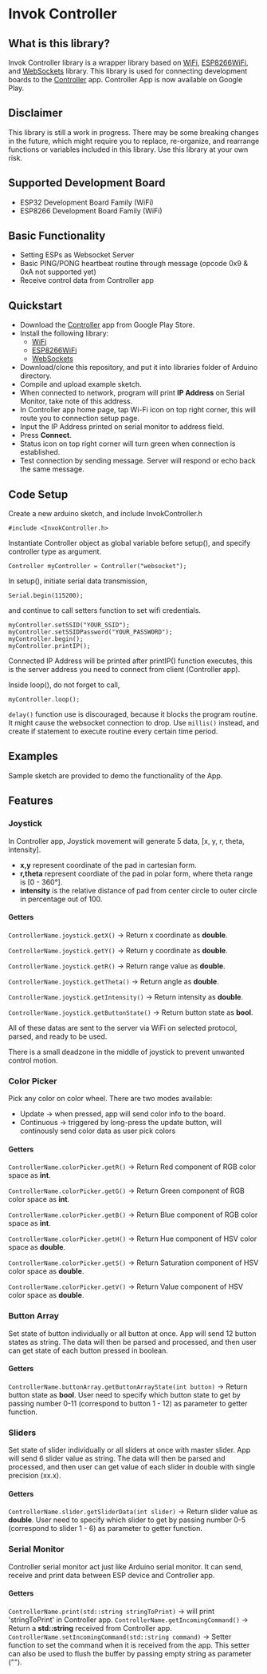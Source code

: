 # Invok Controller

## What is this library?

Invok Controller library is a wrapper library based on [WiFi](https://github.com/arduino-libraries/WiFi), [ESP8266WiFi](https://github.com/esp8266/Arduino/tree/master/libraries/ESP8266WiFi), and [WebSockets](https://github.com/Links2004/arduinoWebSockets) library. This library is used for connecting development boards to the [Controller](https://play.google.com/store/apps/details?id=com.invokcontroller.app) app. Controller App is now available on Google Play.

## Disclaimer

This library is still a work in progress. There may be some breaking changes in the future, which might require you to replace, re-organize, and rearrange functions or variables included in this library. Use this library at your own risk.

## Supported Development Board

- ESP32 Development Board Family (WiFi)
- ESP8266 Development Board Family (WiFi)

## Basic Functionality

- Setting ESPs as Websocket Server
- Basic PING/PONG heartbeat routine through message (opcode 0x9 & 0xA not supported yet)
- Receive control data from Controller app

## Quickstart

- Download the [Controller](https://play.google.com/store/apps/details?id=com.invokcontroller.app) app from Google Play Store.
- Install the following library:
    - [WiFi](https://github.com/arduino-libraries/WiFi)
    - [ESP8266WiFi](https://github.com/esp8266/Arduino/tree/master/libraries/ESP8266WiFi)
    - [WebSockets](https://github.com/Links2004/arduinoWebSockets)
- Download/clone this repository, and put it into libraries folder of Arduino directory.
- Compile and upload example sketch.
- When connected to network, program will print __IP Address__ on Serial Monitor, take note of this address.
- In Controller app home page, tap Wi-Fi icon on top right corner, this will route you to connection setup page.
- Input the IP Address printed on serial monitor to address field.
- Press __Connect__.
- Status icon on top right corner will turn green when connection is established. 
- Test connection by sending message. Server will respond or echo back the same message.

## Code Setup

Create a new arduino sketch, and include InvokController.h

`#include <InvokController.h>`

Instantiate Controller object as global variable before setup(), and specify controller type as argument.

`Controller myController = Controller("websocket");`

In setup(), initiate serial data transmission,

`Serial.begin(115200);`

and continue to call setters function to set wifi credentials.

```
myController.setSSID("YOUR_SSID");
myController.setSSIDPassword("YOUR_PASSWORD");
myController.begin();
myController.printIP();
```

Connected IP Address will be printed after printIP() function executes, this is the server address you need to connect from client (Controller app).

Inside loop(), do not forget to call,

`myController.loop();`


`delay()` function use is discouraged, because it blocks the program routine. It might cause the websocket connection to drop. Use `millis()` instead, and create if statement to execute routine every certain time period.

## Examples

Sample sketch are provided to demo the functionality of the App.

## Features

### Joystick

In Controller app, Joystick movement will generate 5 data, [x, y, r, theta, intensity].

- __x,y__ represent coordinate of the pad in cartesian form.
- __r,theta__ represent coordiate of the pad in polar form, where theta range is [0 - 360°].
- __intensity__ is the relative distance of pad from center circle to outer circle in percentage out of 100.

#### Getters

`ControllerName.joystick.getX()` -> Return x coordinate as __double__.

`ControllerName.joystick.getY()` -> Return y coordinate as __double__.

`ControllerName.joystick.getR()` -> Return range value as __double__.

`ControllerName.joystick.getTheta()` -> Return angle as __double__.

`ControllerName.joystick.getIntensity()` -> Return intensity  as __double__.

`ControllerName.joystick.getButtonState()` -> Return button state as __bool__.

All of these datas are sent to the server via WiFi on selected protocol, parsed, and ready to be used.

There is a small deadzone in the middle of joystick to prevent unwanted control motion.

### Color Picker

Pick any color on color wheel. There are two modes available:

- Update -> when pressed, app will send color info to the board.
- Continuous -> triggered by long-press the update button, will continously send color data as user pick colors

#### Getters

`ControllerName.colorPicker.getR()` -> Return Red component of RGB color space as __int__.

`ControllerName.colorPicker.getG()` -> Return Green component of RGB color space as __int__.

`ControllerName.colorPicker.getB()` -> Return Blue component of RGB color space as __int__.

`ControllerName.colorPicker.getH()` -> Return Hue component of HSV color space as __double__.

`ControllerName.colorPicker.getS()` -> Return Saturation component of HSV color space as __double__.

`ControllerName.colorPicker.getV()` -> Return Value component of HSV color space as __double__.

### Button Array

Set state of button individually or all button at once. App will send 12 button states as string. The data will then be parsed and processed, and then user can get state of each button pressed in boolean.

#### Getters

`ControllerName.buttonArray.getButtonArrayState(int button)` -> Return button state as __bool__.
User need to specify which button state to get by passing number 0-11 (correspond to button 1 - 12) as parameter to getter function.

### Sliders

Set state of slider individually or all sliders at once with master slider. App will send 6 slider value as string. The data will then be parsed and processed, and then user can get value of each slider in double with single precision (xx.x).

#### Getters

`ControllerName.slider.getSliderData(int slider)` -> Return slider value as __double__.
User need to specify which slider to get by passing number 0-5 (correspond to slider 1 - 6) as parameter to getter function.

### Serial Monitor

Controller serial monitor act just like Arduino serial monitor. It can send, receive and print data between ESP device and Controller app.

#### Getters

`ControllerName.print(std::string stringToPrint)` -> will print 'stringToPrint' in Controller app.
`ControllerName.getIncomingCommand()` -> Return a __std::string__ received from Controller app.
`ControllerName.setIncomingCommand(std::string command)` -> Setter function to set the command when it is received from the app. This setter can also be used to flush the buffer by passing empty string as parameter ("").

